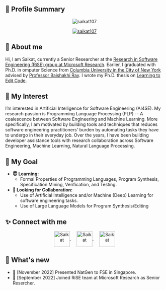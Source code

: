 ## :star2: Profile Summary 
<p align="center"> <img src="https://komarev.com/ghpvc/?username=saikat107&label=Profile%20views&color=0e75b6&style=flat" alt="saikat107" /> </p>
<p align="center"> <a href="https://github.com/ryo-ma/github-profile-trophy"><img src="https://github-profile-trophy.vercel.app/?username=saikat107&row=1&column=8&margin-w=15&margin-h=15" alt="saikat107" /></a> </p>

## 👋 About me
Hi, I am Saikat, currently a Senior Researcher at the 
[Research in Software Engineering (RiSE) group at Microsoft Research](https://www.microsoft.com/en-us/research/group/research-software-engineering-rise/). 
Earlier, I graduated with Ph.D. in omputer Science from [Columbia University in the City of New York](https://cs.columbia.edu) advised by 
[Professor Baishakhi Ray](rayb.info). I wrote my Ph.D. thesis on [Learning to Edit Code](http://saikatc.info/pdfs/Thesis.pdf).

## 👀 My Interest
I’m interested in  Artificial Intelligence for Software Engineering (AI4SE). 
My research passion is Programming Language Processing (PLP) -- A coalescence between Software Engineering and Machine Learning. 
More specifically, I am motivated by building tools and techniques that reduces software engineering practitioners' burden by 
automating tasks they have to undergo in their everyday job. Over the years, I have been building developer assistance tools 
with research collaboration across Software Engineering, Machine Learning, Natural Language Processing.

## :open_hands: My Goal
- **:innocent: Learning:** 
  -  Formal Properties of Programming Languages, Program Synthesis, Specification Mining, Verification, and Testing. 
- **:wave: Looking for Collaboration:** 
  - Use of Artificial Intelligence and/or Machine (Deep) Learning for software engineering tasks. 
  - Use of Large Language Models for Program Synthesis/Editing


## :sparkles: Connect with me
<p align="center">
  <a href="https://twitter.com/saikatch107" target="blank">
    <img align="center" src="https://raw.githubusercontent.com/rahuldkjain/github-profile-readme-generator/master/src/images/icons/Social/twitter.svg" alt="Saikat" height="50" width="50" />
  </a>
  &emsp;
  <a href="https://linkedin.com/in/saikatch107" target="blank">
    <img align="center" src="https://raw.githubusercontent.com/rahuldkjain/github-profile-readme-generator/master/src/images/icons/Social/linked-in-alt.svg" alt="Saikat" height="50" width="50" />
  </a>
  &emsp;
  <a href="https://facebook.com/chakraborty.saikat" target="blank">
    <img align="center" src="https://raw.githubusercontent.com/rahuldkjain/github-profile-readme-generator/master/src/images/icons/Social/facebook.svg" alt="Saikat" height="50" width="50" />
  </a>
</p>

## :loudspeaker: What's new
- :bell: [November 2022] Presented NatGen to FSE in Singapore. 
- :bell: [September 2022] Joined RiSE team at Microsoft Research as Senior Resercher. 

<!---
saikat107/saikat107 is a ✨ special ✨ repository because its `README.md` (this file) appears on your GitHub profile.
You can click the Preview link to take a look at your changes.
--->
